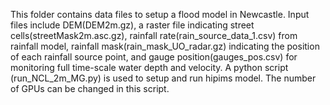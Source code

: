 This folder contains data files to setup a flood model in Newcastle.
Input files include DEM(DEM2m.gz), a raster file indicating street cells(streetMask2m.asc.gz), rainfall rate(rain_source_data_1.csv) from rainfall model, rainfall mask(rain_mask_UO_radar.gz) indicating the position of each rainfall source point, and gauge position(gauges_pos.csv) for monitoring full time-scale water depth and velocity.
A python script (run_NCL_2m_MG.py) is used to setup and run hipims model. The number of GPUs can be changed in this script.
